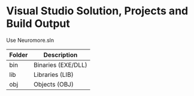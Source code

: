 # Visual Studio Solution, Projects and Build Output

Use Neuromore.sln

| Folder | Description            |
|--------|------------------------|
| bin    | Binaries (EXE/DLL)     |
| lib    | Libraries (LIB)        |
| obj    | Objects (OBJ)          |
